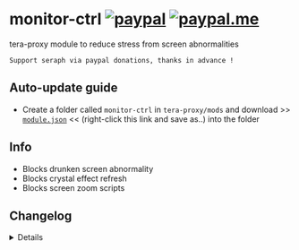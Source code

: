 # monitor-ctrl [![paypal](https://img.shields.io/badge/paypal-donate-333333.svg?colorA=253B80&colorB=333333)](https://www.paypal.com/cgi-bin/webscr?cmd=_s-xclick&hosted_button_id=B7QQJZV9L5P2J&source=url) [![paypal.me](https://img.shields.io/badge/paypal.me-donate-333333.svg?colorA=169BD7&colorB=333333)](https://www.paypal.me/seraphinush)
tera-proxy module to reduce stress from screen abnormalities
```
Support seraph via paypal donations, thanks in advance !
```

## Auto-update guide
- Create a folder called `monitor-ctrl` in `tera-proxy/mods` and download >> [`module.json`](https://raw.githubusercontent.com/seraphinush-gaming/monitor-ctrl/master/module.json) << (right-click this link and save as..) into the folder

## Info
- Blocks drunken screen abnormality
- Blocks crystal effect refresh
- Blocks screen zoom scripts

## Changelog
<details>

    1.28
    - Added hot-reload support
    1.27
    - Updated config.js for patch 77
    1.26
    - Updated for caali-proxy-nextgen
    1.25
    - Updated from `dispatch` to `mod`
    1.24
    - Refactored files into `config.js`
    1.23
    - Added auto-update support
    1.22
    - Initial commit

</details>
